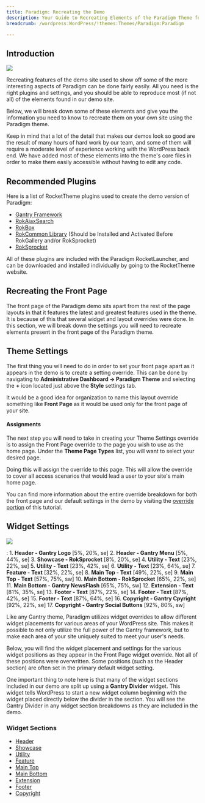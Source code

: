 ```yaml
---
title: Paradigm: Recreating the Demo
description: Your Guide to Recreating Elements of the Paradigm Theme for WordPress
breadcrumb: /wordpress:WordPress/!themes:Themes/Paradigm:Paradigm

---
```


Introduction
-----

![][Paradigm]

Recreating features of the demo site used to show off some of the more interesting aspects of Paradigm can be done fairly easily. All you need is the right plugins and settings, and you should be able to reproduce most (if not all) of the elements found in our demo site. 

Below, we will break down some of these elements and give you the information you need to know to recreate them on your own site using the Paradigm theme.

Keep in mind that a lot of the detail that makes our demos look so good are the result of many hours of hard work by our team, and some of them will require a moderate level of experience working with the WordPress back end. We have added most of these elements into the theme's core files in order to make them easily accessible without having to edit any code.

Recommended Plugins
-----

Here is a list of RocketTheme plugins used to create the demo version of Paradigm:

* [Gantry Framework][gantry]
* [RokAjaxSearch][rokajaxsearch]
* [RokBox][rokbox]
* [RokCommon Library](http://www.rockettheme.com/wordpress/plugins/rokutilities) (Should be Installed and Activated Before RokGallery and/or RokSprocket)
* [RokSprocket][roksprocket]

All of these plugins are included with the Paradigm RocketLauncher, and can be downloaded and installed individually by going to the RocketTheme website.

Recreating the Front Page
-----

The front page of the Paradigm demo sits apart from the rest of the page layouts in that it features the latest and greatest features used in the theme. It is because of this that several widget and layout overrides were done. In this section, we will break down the settings you will need to recreate elements present in the front page of the Paradigm theme.

Theme Settings
-----

The first thing you will need to do in order to set your front page apart as it appears in the demo is to create a setting override. This can be done by navigating to **Administrative Dashboard -> Paradigm Theme** and selecting the **+** icon located just above the **Style** settings tab. 

It would be a good idea for organization to name this layout override something like **Front Page** as it would be used only for the front page of your site.

#### Assignments

The next step you will need to take in creating your Theme Settings override is to assign the Front Page override to the page you wish to use as the home page. Under the **Theme Page Types** list, you will want to select your desired page.

Doing this will assign the override to this page. This will allow the override to cover all access scenarios that would lead a user to your site's main home page.

You can find more information about the entire override breakdown for both the front page and our default settings in the demo by visiting the [override portion][demooverride] of this tutorial.

Widget Settings
-----

![][theme]

:   1. **Header - Gantry Logo** [5%, 20%, se]
    2. **Header - Gantry Menu** [5%, 44%, se]
    3. **Showcase - RokSprocket** [8%, 20%, se]
    4. **Utility - Text** [23%, 22%, se]
    5. **Utility - Text** [23%, 42%, se]
    6. **Utility - Text** [23%, 64%, se]
    7. **Feature - Text** [32%, 22%, se]
    8. **Main Top - Text** [49%, 22%, se]
    9. **Main Top - Text** [57%, 75%, sw]
    10. **Main Bottom - RokSprocket** [65%, 22%, se]
    11. **Main Bottom - Gantry NewsFlash** [65%, 75%, sw]
    12. **Extension - Text** [81%, 35%, se]
    13. **Footer - Text** [87%, 22%, se]
    14. **Footer - Text** [87%, 42%, se]
    15. **Footer - Text** [87%, 64%, se]
    16. **Copyright - Gantry Cpyright** [92%, 22%, se]
    17. **Copyright - Gantry Social Buttons** [92%, 80%, sw]

Like any Gantry theme, Paradigm utilizes widget overrides to allow different widget placements for various areas of your WordPress site. This makes it possible to not only utilize the full power of the Gantry framework, but to make each area of your site uniquely suited to meet your user's needs.

Below, you will find the widget placement and settings for the various widget positions as they appear in the Front Page widget override. Not all of these positions were overwritten. Some positions (such as the Header section) are often set in the primary default widget setting.

One important thing to note here is that many of the widget sections included in our demo are split up using a **Gantry Divider** widget. This widget tells WordPress to start a new widget column beginning with the widget placed directly below the divider in the section. You will see the Gantry Divider in any widget section breakdowns as they are included in the demo.

### Widget Sections

* [Header][header]
* [Showcase][showcase]
* [Utility][utility]
* [Feature][feature]
* [Main Top][maintop]
* [Main Bottom][mainbottom]
* [Extension][extension]
* [Footer][footer]
* [Copyright][copyright]


[gantry]: http://gantry.org/downloads
[rokajaxsearch]: http://www.rockettheme.com/wordpress/plugins/rokajaxsearch
[rokbox]: http://www.rockettheme.com/wordpress/plugins/rokbox
[roksprocket]: http://www.rockettheme.com/wordpress/plugins/roksprocket
[Paradigm]: assets/paradigm.jpeg
[roksprocket]: ../../plugins/roksprocket/
[faq]: faq.md
[menu]: ../../start/menu.md
[override]: http://docs.gantry.org/gantry4/configure
[header]: demo_header.md
[showcase]: demo_showcase.md
[mainbottom]: demo_mainbottom.md
[feature]: demo_feature.md
[extension]: demo_extension.md
[posts]: demo_featuredpost.md
[maintop]: demo_maintop.md
[extension]: demo_extension.md
[bottom]: demo_bottom.md
[footer]: demo_footer.md
[social]: demo_social.md
[utility]: demo_utility.md
[copyright]: demo_copyright.md
[top]: demo_top.md
[demooverride]: demo_override.md
[theme]: assets/paradigm2.jpeg
[scroll]: assets/scrollwidget.jpg